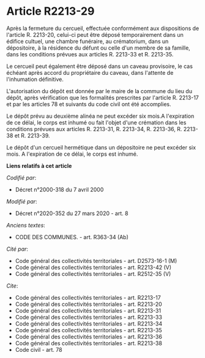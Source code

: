 # Article R2213-29

Après la fermeture du cercueil, effectuée conformément aux dispositions de l'article R. 2213-20, celui-ci peut être déposé
temporairement dans un édifice cultuel, une chambre funéraire, au crématorium, dans un dépositoire, à la résidence du défunt
ou celle d'un membre de sa famille, dans les conditions prévues aux articles R. 2213-33 et R. 2213-35.

Le cercueil peut également être déposé dans un caveau provisoire, le cas échéant après accord du propriétaire du caveau, dans
l'attente de l'inhumation définitive.

L'autorisation du dépôt est donnée par le maire de la commune du lieu du dépôt, après vérification que les formalités
prescrites par l'article R. 2213-17 et par les articles 78 et suivants du code civil ont été accomplies.

Le dépôt prévu au deuxième alinéa ne peut excéder six mois.A l'expiration de ce délai, le corps est inhumé ou fait l'objet
d'une crémation dans les conditions prévues aux articles R. 2213-31, R. 2213-34, R. 2213-36, R. 2213-38 et R. 2213-39.

Le dépôt d'un cercueil hermétique dans un dépositoire ne peut excéder six mois. A l'expiration de ce délai, le corps est
inhumé.

**Liens relatifs à cet article**

_Codifié par_:

  - Décret n°2000-318 du 7 avril 2000

_Modifié par_:

  - Décret n°2020-352 du 27 mars 2020 - art. 8

_Anciens textes_:

  - CODE DES COMMUNES. - art. R363-34 (Ab)

_Cité par_:

  - Code général des collectivités territoriales - art. D2573-16-1 (M)
  - Code général des collectivités territoriales - art. R2213-42 (V)
  - Code général des collectivités territoriales - art. R2512-35 (V)

_Cite_:

  - Code général des collectivités territoriales - art. R2213-17
  - Code général des collectivités territoriales - art. R2213-20
  - Code général des collectivités territoriales - art. R2213-31
  - Code général des collectivités territoriales - art. R2213-33
  - Code général des collectivités territoriales - art. R2213-34
  - Code général des collectivités territoriales - art. R2213-35
  - Code général des collectivités territoriales - art. R2213-36
  - Code général des collectivités territoriales - art. R2213-38
  - Code civil - art. 78

